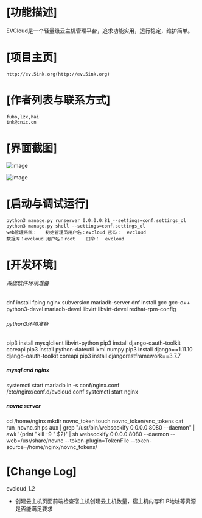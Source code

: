 # [功能描述]
EVCloud是一个轻量级云主机管理平台，追求功能实用，运行稳定，维护简单。
# [项目主页]
    http://ev.5ink.org(http://ev.5ink.org)
# [作者列表与联系方式]
    fubo,lzx,hai
    ink@cnic.cn
# [界面截图]
![image](https://github.com/bobff/ev-cloud/raw/master/static/images/page1.png)

![image](https://github.com/bobff/ev-cloud/raw/master/static/images/page2.png)

# [启动与调试运行]
    python3 manage.py runserver 0.0.0.0:81 --settings=conf.settings_ol
    python3 manage.py shell --settings=conf.settings_ol
    web管理系统：   初始管理员用户名：evcloud 密码：  evcloud
    数据库：evcloud 用户名：root    口令：  evcloud

# [开发环境]
###### 系统软件环境准备
dnf install fping nginx subversion mariadb-server
dnf install gcc gcc-c++ python3-devel mariadb-devel libvirt libvirt-devel redhat-rpm-config 
###### python3环境准备
pip3 install mysqlclient libvirt-python
pip3 install django-oauth-toolkit coreapi
pip3 install python-dateutil lxml numpy
pip3 install django==1.11.10 django-oauth-toolkit coreapi 
pip3 install djangorestframework==3.7.7

##### mysql and nginx
systemctl start mariadb
ln -s conf/nginx.conf /etc/nginx/conf.d/evcloud.conf
systemctl start nginx

##### novnc server
cd /home/nginx
mkdir novnc_token
touch novnc_token/vnc_tokens
cat run_novnc.sh 
   ps aux | grep "/usr/bin/websockify 0.0.0.0:8080 --daemon" | awk '{print "kill -9 " $2}' | sh
   websockify 0.0.0.0:8080 --daemon --web=/usr/share/novnc --token-plugin=TokenFile --token-source=/home/nginx/novnc_tokens/

# [Change Log]

evcloud_1.2

* 创建云主机页面前端检查宿主机创建云主机数量，宿主机内存和IP地址等资源是否能满足要求
